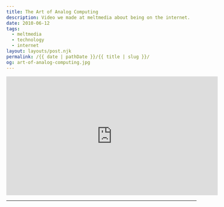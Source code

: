 ```yaml
---
title: The Art of Analog Computing
description: Video we made at meltmedia about being on the internet.
date: 2010-06-12
tags: 
  - meltmedia
  - technology
  - internet
layout: layouts/post.njk
permalink: /{{ date | pathDate }}/{{ title | slug }}/
og: art-of-analog-computing.jpg
---
```


<iframe class="youtube-video" width="560" height="315" src="https://www.youtube.com/embed/yahmlrCZc6w" title="YouTube video player" frameborder="0" allow="accelerometer; autoplay; clipboard-write; encrypted-media; gyroscope; picture-in-picture; web-share" allowfullscreen></iframe>

---
